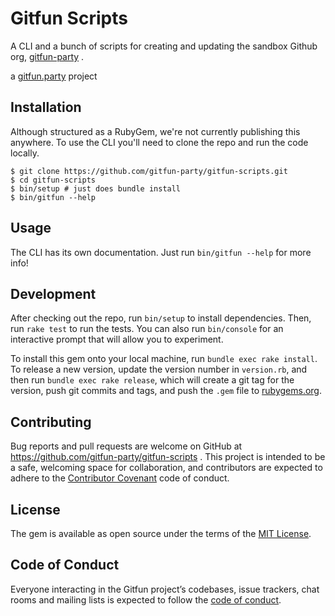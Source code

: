 # Gitfun Scripts

A CLI and a bunch of scripts for creating and updating the sandbox Github org, [gitfun-party](https://github.com/gitfun-party) .

a [gitfun.party](https://gitfun.party/) project

## Installation

Although structured as a RubyGem, we're not currently publishing this anywhere. To use the CLI you'll need to clone the repo and run the code locally.

```shell
$ git clone https://github.com/gitfun-party/gitfun-scripts.git
$ cd gitfun-scripts
$ bin/setup # just does bundle install
$ bin/gitfun --help
```

## Usage

The CLI has its own documentation. Just run `bin/gitfun --help` for more info!

## Development

After checking out the repo, run `bin/setup` to install dependencies. Then, run `rake test` to run the tests. You can also run `bin/console` for an interactive prompt that will allow you to experiment.

To install this gem onto your local machine, run `bundle exec rake install`. To release a new version, update the version number in `version.rb`, and then run `bundle exec rake release`, which will create a git tag for the version, push git commits and tags, and push the `.gem` file to [rubygems.org](https://rubygems.org).

## Contributing

Bug reports and pull requests are welcome on GitHub at https://github.com/gitfun-party/gitfun-scripts . This project is intended to be a safe, welcoming space for collaboration, and contributors are expected to adhere to the [Contributor Covenant](http://contributor-covenant.org) code of conduct.

## License

The gem is available as open source under the terms of the [MIT License](https://opensource.org/licenses/MIT).

## Code of Conduct

Everyone interacting in the Gitfun project’s codebases, issue trackers, chat rooms and mailing lists is expected to follow the [code of conduct](https://github.com/gitfun-party/gitfun-scripts/blob/master/CODE_OF_CONDUCT.md).
